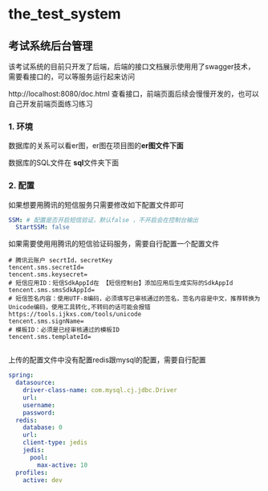 # the_test_system

## 考试系统后台管理

该考试系统的目前只开发了后端，后端的接口文档展示使用用了swagger技术，需要看接口的，可以等服务运行起来访问

http://localhost:8080/doc.html  查看接口，前端页面后续会慢慢开发的，也可以自己开发前端页面练习练习

### 1. 环境

数据库的关系可以看er图，er图在项目图的**er图文件下面**

数据库的SQL文件在 **sql**文件夹下面

### 2. 配置

如果想要用腾讯的短信服务只需要修改如下配置文件即可

```yaml
SSM: # 配置是否开启短信验证，默认false ，不开启会在控制台输出
  StartSSM: false
```

如果需要使用用腾讯的短信验证码服务，需要自行配置一个配置文件  

```properties
# 腾讯云账户 secrtId，secretKey
tencent.sms.secretId=
tencent.sms.keysecret=
# 短信应用ID：短信SdkAppId在 【短信控制台】添加应用后生成实际的SdkAppId
tencent.sms.smsSdkAppId=
# 短信签名内容：使用UTF-8编码，必须填写已审核通过的签名，签名内容是中文，推荐转换为Unicode编码，使用工具转化,不转码的话可能会报错https://tools.ijkxs.com/tools/unicode
tencent.sms.signName=
# 模板ID：必须是已经审核通过的模板ID
tencent.sms.templateId=


```

 上传的配置文件中没有配置redis跟mysql的配置，需要自行配置

```yaml
spring:
  datasource:
    driver-class-name: com.mysql.cj.jdbc.Driver
    url: 
    username: 
    password:
  redis:
    database: 0
    url: 
    client-type: jedis
    jedis:
      pool:
        max-active: 10
  profiles:
    active: dev


```

